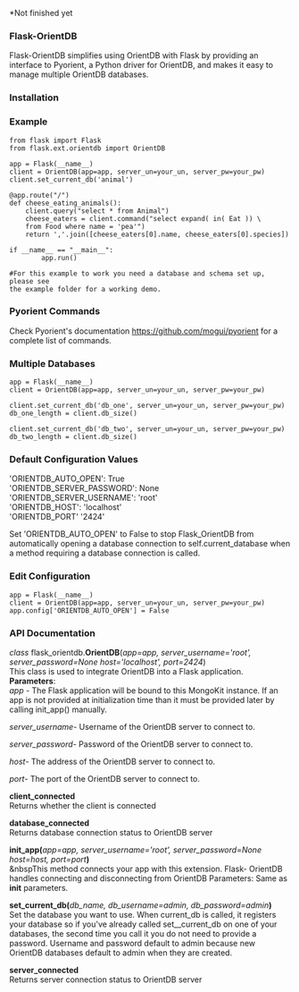 *Not finished yet

<h3>Flask-OrientDB</h3>
Flask-OrientDB simplifies using OrientDB with Flask by providing an interface to Pyorient, 
a Python driver for OrientDB, and makes it easy to manage multiple OrientDB databases.

### Installation

### Example 
    from flask import Flask
    from flask.ext.orientdb import OrientDB
    
    app = Flask(__name__)
    client = OrientDB(app=app, server_un=your_un, server_pw=your_pw)
    client.set_current_db('animal')
    
    @app.route("/")
    def cheese_eating_animals():
        client.query("select * from Animal")
        cheese_eaters = client.command("select expand( in( Eat )) \
        from Food where name = 'pea'")
        return ','.join([cheese_eaters[0].name, cheese_eaters[0].species])
    
    if __name__ == "__main__":
            app.run()
            
    #For this example to work you need a database and schema set up, please see
    the example folder for a working demo.

### Pyorient Commands
Check Pyorient's documentation https://github.com/mogui/pyorient for a
complete list of commands.

### Multiple Databases
    app = Flask(__name__)
    client = OrientDB(app=app, server_un=your_un, server_pw=your_pw)
    
    client.set_current_db('db_one', server_un=your_un, server_pw=your_pw)
    db_one_length = client.db_size()
    
    client.set_current_db('db_two', server_un=your_un, server_pw=your_pw)
    db_two_length = client.db_size()

### Default Configuration Values
'ORIENTDB_AUTO_OPEN': True <br>
'ORIENTDB_SERVER_PASSWORD': None <br>
'ORIENTDB_SERVER_USERNAME': 'root' <br>
'ORIENTDB_HOST': 'localhost' <br>
'ORIENTDB_PORT' '2424'  <br>

Set 'ORIENTDB_AUTO_OPEN' to False to stop Flask_OrientDB from automatically
opening a database connection to self.current_database when a method requiring
a database connection is called.
    
### Edit Configuration
    app = Flask(__name__)
    client = OrientDB(app=app, server_un=your_un, server_pw=your_pw)
    app.config['ORIENTDB_AUTO_OPEN'] = False
    
### API Documentation
<i>class</i> flask_orientdb.<b>OrientDB</b>(<i>app=app, server_username='root', server_password=None host='localhost', port=2424</i>)
<br>This class is used to integrate OrientDB into a Flask application.
<br><b>Parameters</b>:	
<i>app</i> - The Flask application will be bound to this MongoKit instance. If an app is not provided at                  initialization time than it must be provided later by calling init_app() manually.

<i>server_username</i>- Username of the OrientDB server to connect to. 

<i>server_password</i>- Password of the OrientDB server to connect to. 

<i>host</i>- The address of the OrientDB server to connect to. 

<i>port</i>- The port of the OrientDB server to connect to.

<b>client_connected</b><br>
    Returns whether the client is connected

<b>database_connected</b><br>
Returns database connection status to OrientDB server

<b>init_app(</b><i>app=app, server_username='root', server_password=None                                                     host=host, port=port</i><b>)</b><br>
    &nbspThis method connects your app with this extension. Flask- OrientDB handles 
    connecting and disconnecting from OrientDB
    Parameters:	Same as __init__ parameters. 

<b>set_current_db(</b><i>db_name, db_username=admin, db_password=admin</i><b>)</b><br>
    Set the database you want to use. When current_db is called, it registers your database so if you've already 
    called set__current_db on one of your databases, the second time you call it you do not need to provide a          password. Username and password default to admin because new OrientDB databases default to admin when they are     created.
  
<b>server_connected</b>
  <br>Returns server connection status to OrientDB server
